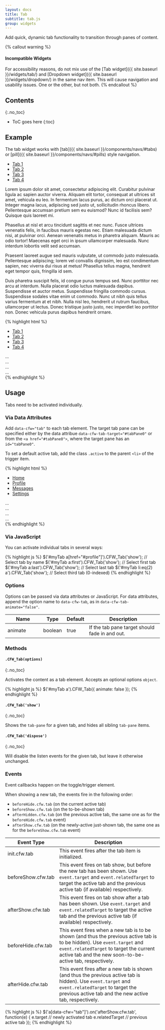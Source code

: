 ```yaml
---
layout: docs
title: Tab
subtitle: tab.js
group: widgets
---
```


Add quick, dynamic tab functionality to transition through panes of content.

{% callout warning %}
#### Incompatible Widgets
For accessibility reasons, do not mix use of the [Tab widget]({{ site.baseurl }}/widgets/tab/) and [Dropdown widget]({{ site.baseurl }}/widgets/dropdown/) in the same nav item.  This will cause navigation and usability issues.  One or the other, but not both.
{% endcallout %}

## Contents
{:.no_toc}

* ToC goes here
{:toc}

## Example

The tab widget works with [tab]({{ site.baseurl }}/components/navs/#tabs) or [pill]({{ site.baseurl }}/components/navs/#pills) style navigation.

<div class="cf-example cf-example-tabs">
    <ul class="nav nav-tabs">
        <li class="nav-item"><a href="#tabpanel1" class="nav-link" data-cfw="tab">Tab 1</a></li>
        <li class="nav-item"><a href="#tabpanel2" class="nav-link active" data-cfw="tab">Tab 2</a></li>
        <li class="nav-item"><a href="#tabpanel3" class="nav-link" data-cfw="tab">Tab 3</a></li>
        <li class="nav-item"><a href="#tabpanel4" class="nav-link disabled" data-cfw="tab">Tab 4</a></li>
    </ul>
    <div class="tab-content">
        <div class="tab-pane" id="tabpanel1">
            <p>Lorem ipsum dolor sit amet, consectetur adipiscing elit. Curabitur pulvinar ligula ac sapien auctor viverra. Aliquam elit tortor, consequat at ultrices sit amet, vehicula eu leo. In fermentum lacus purus, ac dictum orci placerat ut. Integer magna lacus, adipiscing sed justo ut, sollicitudin rhoncus libero. Pellentesque accumsan pretium sem eu euismod? Nunc id facilisis sem? Quisque quis laoreet mi.</p>
        </div>
        <div class="tab-pane" id="tabpanel2">
            <p>Phasellus at nisl et arcu tincidunt sagittis et nec nunc. Fusce ultrices venenatis felis, in faucibus mauris egestas nec. Etiam malesuada dictum nisi, at pulvinar orci. Aenean venenatis metus in pharetra aliquam. Mauris ac odio tortor! Maecenas eget orci in ipsum ullamcorper malesuada. Nunc interdum lobortis velit sed accumsan.</p>
        </div>
        <div class="tab-pane" id="tabpanel3">
            <p> Praesent laoreet augue sed mauris vulputate, ut commodo justo malesuada. Pellentesque adipiscing; lorem vel convallis dignissim, leo est condimentum sapien, nec viverra dui risus at metus! Phasellus tellus magna, hendrerit eget tempor quis, fringilla id sem.</p>
        </div>
        <div class="tab-pane" id="tabpanel4">
            <p>Duis pharetra suscipit felis, id congue purus tempus sed. Nunc porttitor nec arcu at interdum. Nulla placerat odio luctus malesuada dapibus. Suspendisse et auctor metus. Suspendisse fringilla commodo cursus. Suspendisse sodales vitae enim ut commodo. Nunc ut nibh quis tellus varius fermentum at et nibh. Nulla nisl leo, hendrerit ut rutrum faucibus, ullamcorper ut lectus. Donec tristique justo justo, nec imperdiet leo porttitor non. Donec vehicula purus dapibus hendrerit ornare.</p>
        </div>
    </div>
</div>

{% highlight html %}
<ul class="nav nav-tabs">
    <li class="nav-item"><a href="#tabpanel1" class="nav-link" data-cfw="tab">Tab 1</a></li>
    <li class="nav-item"><a href="#tabpanel2" class="nav-link active" data-cfw="tab">Tab 2</a></li>
    <li class="nav-item"><a href="#tabpanel3" class="nav-link" data-cfw="tab">Tab 3</a></li>
    <li class="nav-item"><a href="#tabpanel4" class="nav-link disabled" data-cfw="tab">Tab 4</a></li>
</ul>
<div class="tab-content">
    <div class="tab-pane" id="tabpanel1">
        ...
    </div>
    <div class="tab-pane" id="tabpanel2">
        ...
    </div>
    <div class="tab-pane" id="tabpanel3">
        ...
    </div>
    <div class="tab-pane" id="tabpanel4">
        ...
    </div>
</div>
{% endhighlight %}

## Usage

Tabs need to be activated individually.

### Via Data Attributes

Add `data-cfw="tab"` to each tab element. The target tab pane can be specified either by the data attribue `data-cfw-tab-target="#tabPane0"` or from the `<a href="#tabPane0">`, where the target pane has an `id="tabPane0"`.

To set a default active tab, add the class `.active` to the parent `<li>` of the trigger item.

{% highlight html %}
<!-- Nav tabs -->
<ul class="nav nav-tabs">
    <li class="nav-item"><a href="#home" class="nav-link active" data-cfw="tab">Home</a></li>
    <li class="nav-item"><a href="#profile" class="nav-link" data-cfw="tab">Profile</a></li>
    <li class="nav-item"><a href="#messages" class="nav-link" data-cfw="tab">Messages</a></li>
    <li class="nav-item"><a href="#" class="nav-link" data-cfw="tab" data-cfw-tab-target="#settings">Settings</a></li>
</ul>

<!-- Tab panes -->
<div class="tab-content">
    <div class="tab-pane" id="home">...</div>
    <div class="tab-pane" id="profile">...</div>
    <div class="tab-pane" id="messages">...</div>
    <div class="tab-pane" id="settings">...</div>
</div>
{% endhighlight %}

### Via JavaScript

You can activate individual tabs in several ways:

{% highlight js %}
$('#myTab a[href="#profile"]').CFW_Tab('show'); // Select tab by name
$('#myTab a:first').CFW_Tab('show');            // Select first tab
$('#myTab a:last').CFW_Tab('show');             // Select last tab
$('#myTab li:eq(2) a').CFW_Tab('show');         // Select third tab (0-indexed)
{% endhighlight %}

### Options

Options can be passed via data attributes or JavaScript. For data attributes, append the option name to `data-cfw-tab`, as in `data-cfw-tab-animate="false"`.

<div class="table-responsive">
    <table class="table table-bordered table-striped">
    <thead>
        <tr>
            <th style="width: 100px;">Name</th>
            <th style="width: 50px;">Type</th>
            <th style="width: 50px;">Default</th>
            <th>Description</th>
        </tr>
    </thead>
    <tbody>
        <tr>
            <td>animate</td>
            <td>boolean</td>
            <td>true</td>
            <td>If the tab pane target should fade in and out.</td>
        </tr>
    </tbody>
    </table>
</div> <!-- /.table-responsive -->

### Methods

#### `.CFW_Tab(options)`
{:.no_toc}

Activates the content as a tab element. Accepts an optional options `object`.

{% highlight js %}
$('#myTab a').CFW_Tab({
    animate: false
});
{% endhighlight %}

#### `.CFW_Tab('show')`
{:.no_toc}

Shows the `tab-pane` for a given tab, and hides all sibling `tab-pane` items.

#### `.CFW_Tab('dispose')`
{:.no_toc}

Will disable the listen events for the given tab, but leave it otherwise unchanged.

### Events
Event callbacks happen on the toggle/trigger element.

When showing a new tab, the events fire in the following order:

- `beforeHide.cfw.tab` (on the current active tab)
- `beforeShow.cfw.tab` (on the to-be-shown tab)
- `afterHidden.cfw.tab` (on the previous active tab, the same one as for the `beforeHide.cfw.tab` event)
- `afterShow.cfw.tab` (on the newly-active just-shown tab, the same one as for the `beforeShow.cfw.tab` event)

<div class="table-responsive">
    <table class="table table-bordered table-striped">
    <thead>
        <tr>
            <th style="width: 150px;">Event Type</th>
            <th>Description</th>
        </tr>
    </thead>
    <tbody>
        <tr>
            <td>init.cfw.tab</td>
            <td>This event fires after the tab item is initialized.</td>
        </tr>
        <tr>
            <td>beforeShow.cfw.tab</td>
            <td>This event fires on tab show, but before the new tab has been shown. Use <code>event.target</code> and <code>event.relatedTarget</code> to target the active tab and the previous active tab (if available) respectively.</td>
        </tr>
        <tr>
            <td>afterShow.cfw.tab</td>
            <td>This event fires on tab show after a tab has been shown. Use <code>event.target</code> and <code>event.relatedTarget</code> to target the active tab and the previous active tab (if available) respectively.</td>
        </tr>
        <tr>
            <td>beforeHide.cfw.tab</td>
            <td>This event fires when a new tab is to be shown (and thus the previous active tab is to be hidden). Use <code>event.target</code> and <code>event.relatedTarget</code> to target the current active tab and the new soon-to-be-active tab, respectively.</td>
        </tr>
        <tr>
            <td>afterHide.cfw.tab</td>
            <td>This event fires after a new tab is shown (and thus the previous active tab is hidden). Use <code>event.target</code> and <code>event.relatedTarget</code> to target the previous active tab and the new active tab, respectively.</td>
        </tr>
    </tbody>
    </table>
</div> <!-- /.table-responsive -->

{% highlight js %}
$('a[data-cfw="tab"]').on('afterShow.cfw.tab', function(e) {
    e.target // newly activated tab
    e.relatedTarget // previous active tab
});
{% endhighlight %}
